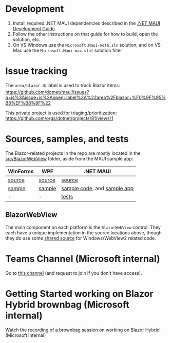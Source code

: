 # Development

1. Install required .NET MAUI dependencies described in the [.NET MAUI Development Guide](https://github.com/dotnet/maui/blob/main/.github/DEVELOPMENT.md).
1. Follow the other instructions on that guide for how to build, open the solution, etc.
1. On VS Windows use the `Microsoft.Maui-net6.sln` solution, and on VS Mac use the `Microsoft.Maui-mac.slnf` solution filter

# Issue tracking

The `area/blazor 🕸️` label is used to track Blazor items: https://github.com/dotnet/maui/issues?q=is%3Aissue+is%3Aopen+label%3A%22area%2Fblazor+%F0%9F%95%B8%EF%B8%8F%22

This private project is used for triaging/prioritization: https://github.com/orgs/dotnet/projects/81/views/1

# Sources, samples, and tests

The Blazor-related projects in the repo are mostly located in the [src/BlazorWebView](https://github.com/dotnet/maui/tree/main/src/BlazorWebView) folder, aside from the MAUI sample app:

|  WinForms | WPF  | .NET MAUI  |
|---|---|---|
| [source](https://github.com/dotnet/maui/tree/main/src/BlazorWebView/src/WindowsForms) | [source](https://github.com/dotnet/maui/tree/main/src/BlazorWebView/src/Wpf) | [source](https://github.com/dotnet/maui/tree/main/src/BlazorWebView/src/Maui) |
| [sample](https://github.com/dotnet/maui/tree/main/src/BlazorWebView/samples/BlazorWinFormsApp) | [sample](https://github.com/dotnet/maui/tree/main/src/BlazorWebView/samples/BlazorWpfApp) | [sample code](https://github.com/dotnet/maui/tree/main/src/Controls/samples/Controls.Sample), and [sample app](https://github.com/dotnet/maui/tree/main/src/Controls/samples/Controls.Sample.SingleProject) |
| - | - | [tests](https://github.com/dotnet/maui/tree/main/src/BlazorWebView/tests/MauiDeviceTests) |

## BlazorWebView

The main component on each platform is the `BlazorWebView` control. They each have a unique implementation in the source locations above, though they do use some [shared source](https://github.com/dotnet/maui/tree/main/src/BlazorWebView/src/SharedSource) for Windows/WebView2 related code.

# Teams Channel (Microsoft internal)

Go to [this channel](https://teams.microsoft.com/l/channel/19%3a989ffa44998147aca4ceaf7482967668%40thread.skype/MAUI%2520%25F0%259F%258C%25BA?groupId=0056f60b-301f-43ac-bbcf-f356d3c42c92&tenantId=72f988bf-86f1-41af-91ab-2d7cd011db47) (and request to join if you don't have access).

# Getting Started working on Blazor Hybrid brownbag (Microsoft internal)

Watch the [recording of a brownbag session](https://microsoft-my.sharepoint.com/:v:/r/personal/jacalvar_microsoft_com/Documents/Recordings/Brownbag_%20Getting%20started%20with%20Blazor%20Hybrid-20220125_103336-Meeting%20Recording.mp4?csf=1&web=1&e=Z4j796) on working on Blazor Hybrid (Microsoft internal)